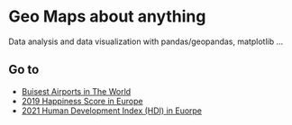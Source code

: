 # Geo Maps about anything

Data analysis and data visualization with pandas/geopandas, matplotlib ...


## Go to
- [Buisest Airports in The World](https://github.com/hmtcelik/geo-maps/blob/main/src/busiest_airports.ipynb)
- [2019 Happiness Score in Europe](https://github.com/hmtcelik/geo-maps/blob/main/src/happines_2019.ipynb)
- [2021 Human Development Index (HDI) in Euorpe](https://github.com/hmtcelik/geo-maps/blob/main/src/hdi_2021.ipynb)
